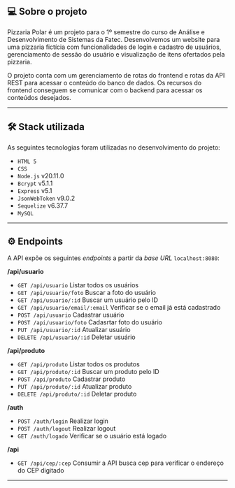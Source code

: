 ## 💻 Sobre o projeto
Pizzaria Polar é um projeto para o 1º semestre do curso de Análise e Desenvolvimento de Sistemas da Fatec. Desenvolvemos um website para uma pizzaria fictícia com funcionalidades de login e cadastro de usuários, gerenciamento de sessão do usuário e visualização de itens ofertados pela pizzaria.

O projeto conta com um gerenciamento de rotas do frontend e rotas da API REST para acessar o conteúdo do banco de dados. Os recursos do frontend conseguem se comunicar com o backend para acessar os conteúdos desejados.

---

## 🛠 Stack utilizada

As seguintes tecnologias foram utilizadas no desenvolvimento do projeto:

* `HTML 5`
* `CSS`
* `Node.js` v20.11.0
* `Bcrypt` v5.1.1 
* `Express` v5.1 
* `JsonWebToken` v9.0.2 
* `Sequelize` v6.37.7 
* `MySQL` 
---


## ⚙️ Endpoints


A API expõe os seguintes *endpoints* a partir da *base URL* `localhost:8080`:

**/api/usuario**
* `GET /api/usuario` Listar todos os usuários
* `GET /api/usuario/foto` Buscar a foto do usuário
* `GET /api/usuario/:id` Buscar um usuário pelo ID
* `GET /api/usuario/email/:email` Verificar se o email já está cadastrado
* `POST /api/usuario` Cadastrar usuário
* `POST /api/usuario/foto` Cadasrtar foto do usuário
* `PUT /api/usuario/:id` Atualizar usuário
* `DELETE /api/usuario/:id` Deletar usuário

**/api/produto**
* `GET /api/produto` Listar todos os produtos
* `GET /api/produto/:id` Buscar um produto pelo ID
* `POST /api/produto` Cadastrar produto
* `PUT /api/produto/:id` Atualizar produto
* `DELETE /api/produto/:id` Deletar produto

**/auth**
* `POST /auth/login` Realizar login
* `POST /auth/logout` Realizar logout
* `GET /auth/logado` Verificar se o usuário está logado

**/api**
* `GET /api/cep/:cep` Consumir a API busca cep para verificar o endereço do CEP digitado
---
